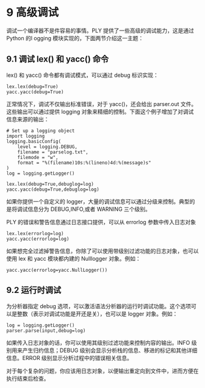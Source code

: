 # 9 高级调试

调试一个编译器不是件容易的事情。PLY 提供了一些高级的调试能力，这是通过 Python 的l ogging 模块实现的，下面两节介绍这一主题：

 
## 9.1 调试 lex() 和 yacc() 命令

lex() 和 yacc() 命令都有调试模式，可以通过 debug 标识实现：

```
lex.lex(debug=True)
yacc.yacc(debug=True)
```

正常情况下，调试不仅输出标准错误，对于 yacc()，还会给出 parser.out 文件。这些输出可以通过提供 logging 对象来精细的控制。下面这个例子增加了对调试信息来源的输出：

```
# Set up a logging object
import logging
logging.basicConfig(
    level = logging.DEBUG,
    filename = "parselog.txt",
    filemode = "w",
    format = "%(filename)10s:%(lineno)4d:%(message)s"
)
log = logging.getLogger()

lex.lex(debug=True,debuglog=log)
yacc.yacc(debug=True,debuglog=log)
```

如果你提供一个自定义的 logger，大量的调试信息可以通过分级来控制。典型的是将调试信息分为 DEBUG,INFO,或者 WARNING 三个级别。

PLY 的错误和警告信息通过日志接口提供，可以从 errorlog 参数中传入日志对象

```
lex.lex(errorlog=log)
yacc.yacc(errorlog=log)
```

如果想完全过滤掉警告信息，你除了可以使用带级别过滤功能的日志对象，也可以使用 lex 和 yacc 模块都内建的 Nulllogger 对象。例如：

```
yacc.yacc(errorlog=yacc.NullLogger())
```


## 9.2 运行时调试

为分析器指定 debug 选项，可以激活语法分析器的运行时调试功能。这个选项可以是整数（表示对调试功能是开还是关），也可以是 logger 对象。例如：

```
log = logging.getLogger()
parser.parse(input,debug=log)
```

如果传入日志对象的话，你可以使用其级别过滤功能来控制内容的输出。INFO 级别用来产生归约信息；DEBUG 级别会显示分析栈的信息、移进的标记和其他详细信息。ERROR 级别显示分析过程中的错误相关信息。

对于每个复杂的问题，你应该用日志对象，以便输出重定向到文件中，进而方便在执行结束后检查。
